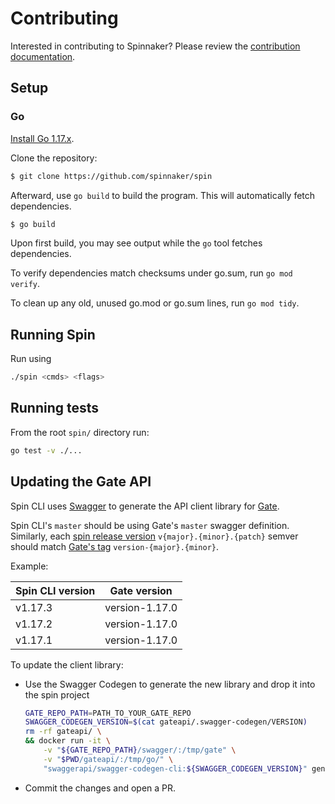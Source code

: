 # Contributing

Interested in contributing to Spinnaker? Please review the [contribution documentation](https://spinnaker.io/docs/community/contributing/).

## Setup

### Go

[Install Go 1.17.x](https://golang.org/doc/install).

Clone the repository:

```bash
$ git clone https://github.com/spinnaker/spin
```

Afterward, use `go build` to build the program. This will automatically fetch dependencies.

```bash
$ go build
```

Upon first build, you may see output while the `go` tool fetches dependencies.

To verify dependencies match checksums under go.sum, run `go mod verify`.

To clean up any old, unused go.mod or go.sum lines, run `go mod tidy`.

## Running Spin

Run using

```bash
./spin <cmds> <flags>
```

## Running tests

From the root `spin/` directory run:

```bash
go test -v ./...
```

## Updating the Gate API

Spin CLI uses [Swagger](https://swagger.io/) to generate the API client library for [Gate](https://github.com/spinnaker/gate).

Spin CLI's `master` should be using Gate's `master` swagger definition. Similarly, each [spin release version](https://github.com/spinnaker/spin/tags) `v{major}.{minor}.{patch}` semver should match [Gate's tag](https://github.com/spinnaker/gate/tags) `version-{major}.{minor}`.

Example:

| Spin CLI version | Gate version   |
| ---------------- | -------------- |
| v1.17.3          | version-1.17.0 |
| v1.17.2          | version-1.17.0 |
| v1.17.1          | version-1.17.0 |

To update the client library:

- Use the Swagger Codegen to generate the new library and drop it into the spin project
  ```bash
  GATE_REPO_PATH=PATH_TO_YOUR_GATE_REPO
  SWAGGER_CODEGEN_VERSION=$(cat gateapi/.swagger-codegen/VERSION)
  rm -rf gateapi/ \
  && docker run -it \
      -v "${GATE_REPO_PATH}/swagger/:/tmp/gate" \
      -v "$PWD/gateapi/:/tmp/go/" \
      "swaggerapi/swagger-codegen-cli:${SWAGGER_CODEGEN_VERSION}" generate -i /tmp/gate/swagger.json -l go -o /tmp/go/
  ```
- Commit the changes and open a PR.
